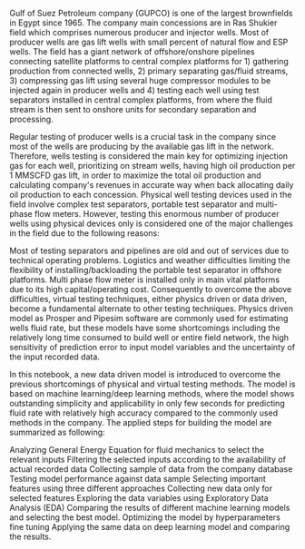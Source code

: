 Gulf of Suez Petroleum company (GUPCO) is one of the largest brownfields in Egypt since 1965. The company main concessions are in Ras Shukier field which comprises numerous producer and injector wells. Most of producer wells are gas lift wells with small percent of natural flow and ESP wells. The field has a giant network of offshore/onshore pipelines connecting satellite platforms to central complex platforms for 1) gathering production from connected wells, 2) primary separating gas/fluid streams, 3) compressing gas lift using several huge compressor modules to be injected again in producer wells and 4) testing each well using test separators installed in central complex platforms, from where the fluid stream is then sent to onshore units for secondary separation and processing.

Regular testing of producer wells is a crucial task in the company since most of the wells are producing by the available gas lift in the network. Therefore, wells testing is considered the main key for optimizing injection gas for each well, prioritizing on stream wells, having high oil production per 1 MMSCFD gas lift, in order to maximize the total oil production and calculating company's revenues in accurate way when back allocating daily oil production to each concession. Physical well testing devices used in the field involve complex test separators, portable test separator and multi-phase flow meters. However, testing this enormous number of producer wells using physical devices only is considered one of the major challenges in the field due to the following reasons:

Most of testing separators and pipelines are old and out of services due to technical operating problems.
Logistics and weather difficulties limiting the flexibility of installing/backloading the portable test separator in offshore platforms.
Multi phase flow meter is installed only in main vital platforms due to its high capital/operating cost.
Consequently to overcome the above difficulties, virtual testing techniques, either physics driven or data driven, become a fundamental alternate to other testing techniques. Physics driven model as Prosper and Pipesim software are commonly used for estimating wells fluid rate, but these models have some shortcomings including the relatively long time consumed to build well or entire field network, the high sensitivity of prediction error to input model variables and the uncertainty of the input recorded data.

In this notebook, a new data driven model is introduced to overcome the previous shortcomings of physical and virtual testing methods. The model is based on machine learning/deep learning methods, where the model shows outstanding simplicity and applicability in only few seconds for predicting fluid rate with relatively high accuracy compared to the commonly used methods in the company. The applied steps for building the model are summarized as following:

Analyzing General Energy Equation for fluid mechanics to select the relevant inputs
Filtering the selected inputs according to the availability of actual recorded data
Collecting sample of data from the company database
Testing model performance against data sample
Selecting important features using three different approaches
Collecting new data only for selected features
Exploring the data variables using Exploratory Data Analysis (EDA)
Comparing the results of different machine learning models and selecting the best model.
Optimizing the model by hyperparameters fine tuning
Applying the same data on deep learning model and comparing the results.

